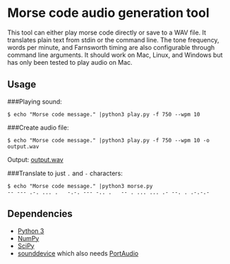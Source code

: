 # Morse code audio generation tool
This tool can either play morse code directly or save to a WAV file.  It translates plain text from stdin or the command line.  The tone frequency, words per minute, and Farnsworth timing are also configurable through command line arguments.  It should work on Mac, Linux, and Windows but has only been tested to play audio on Mac.

## Usage
###Playing sound:
```
$ echo "Morse code message." |python3 play.py -f 750 --wpm 10
```

###Create audio file:
```
$ echo "Morse code message." |python3 play.py -f 750 --wpm 10 -o output.wav
```
Output: [output.wav](output.wav)

###Translate to just `.` and `-` characters:
```
$ echo "Morse code message." |python3 morse.py
-- --- .-. ... .   -.-. --- -.. .   -- . ... ... .- --. . .-.-.-
```

## Dependencies
- [Python 3](http://www.python.org/)
- [NumPy](http://www.numpy.org/)
- [SciPy](http://www.scipy.org/)
- [sounddevice](http://pypi.python.org/pypi/sounddevice/) which also needs [PortAudio](http://www.portaudio.com/)

